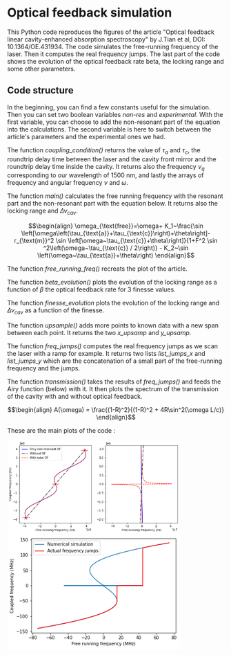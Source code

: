 # Optical feedback simulation

This Python code reproduces the figures of the article "Optical feedback linear cavity-enhanced absorption spectroscopy" by J.Tian et al, DOI: 10.1364/OE.431934. 
The code simulates the free-running frequency of the laser. Then it computes the real frequency jumps. The last part of the code shows the evolution of the optical feedback rate beta, the locking range and some other parameters.

## Code structure
In the beginning, you can find a few constants useful for the simulation. Then you can set two boolean variables _non-res_ and _experimental_. With the first variable, you can choose to add the non-resonant part of the equation into the calculations. The second variable is here to switch between the article's parameters and the experimental ones we had.

The function _coupling_condition()_ returns the value of $\tau_a$ and $\tau_c$, the roundtrip delay time between the laser and the cavity front mirror and the roundtrip delay time inside the cavity. It returns also the frequency $\nu_q$ corresponding to our wavelength of 1500 nm, and lastly the arrays of frequency and angular frequency $\nu$ and $\omega$.

The function _main()_ calculates the free running frequency with the resonant part and the non-resonant part with the equation below. It returns also the locking range and $\Delta \nu_{cav}$.

$$\begin{align}
\omega_{\text{free}}=\omega+ K_1~\frac{\sin \left[\omega\left(\tau_{\text{a}}+\tau_{\text{c}}\right)+\theta\right]-r_{\text{m}}^2 \sin \left[\omega~\tau_{\text{c}}+\theta\right]}{1+F^2 \sin ^2\left(\omega~\tau_{\text{c}} / 2\right)} - K_2~\sin \left(\omega~\tau_{\text{a}}+\theta\right)
\end{align}$$

The function _free_running_freq()_ recreats the plot of the article.

The function _beta_evolution()_ plots the evolution of the locking range as a function of $\beta$ the optical feedback rate for 3 finesse values.

The function _finesse_evolution_ plots the evolution of the locking range and $\Delta \nu_{cav}$ as a function  of the finesse.

The function _upsample()_ adds more points to known data with a new span between each point. It returns the two _x_upsamp_ and _y_upsamp_.

The function _freq_jumps()_ computes the real frequency jumps as we scan the laser with a ramp for example. It returns two lists _list_jumps_x_ and _list_jumps_y_ which are the concatenation of a small part of the free-running frequency and the jumps.

The function _transmission()_ takes the results of _freq_jumps()_ and feeds the Airy function (below) with it. It then plots the spectrum of the transmission of the cavity with and without optical feedback.

$$\begin{align}
A(\omega) = \frac{(1-R)^2}{(1-R)^2 + 4R\sin^2(\omega L/c)}
\end{align}$$

These are the main plots of the code :

<img src="https://github.com/MaloBriend/optical_feedback_simulation/blob/main/free_running_frequency.png" width="400" />

<img src="https://github.com/MaloBriend/optical_feedback_simulation/blob/main/frequency_jumps.png" width="400" />
